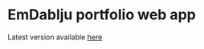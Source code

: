 # EmDablju portfolio web app

Latest version available [here](https://portfolio-web-app-36e15.firebaseapp.com/)
